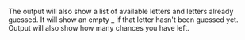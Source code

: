 The output will also show a list of available letters and letters already guessed. It will show an empty _ if that letter hasn't been guessed yet. Output will also show how many chances you have left.
